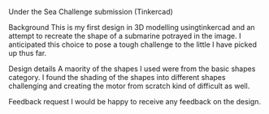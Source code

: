 Under the Sea Challenge submission (Tinkercad)

Background
This is my first design in 3D modelling usingtinkercad and an attempt to recreate the shape of a submarine potrayed in the image. I anticipated this choice to pose a tough challenge to the little I have picked up thus far.

Design details
A maority of the shapes I used were from the basic shapes category.
I found the shading of the shapes into different shapes challenging and creating the motor from scratch kind of difficult as well.

Feedback request
I would be happy to receive any feedback on the design.

